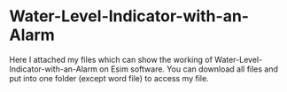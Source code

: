 # Water-Level-Indicator-with-an-Alarm
Here I attached my files which can show the working of Water-Level-Indicator-with-an-Alarm on Esim software. You can download all files and put into one folder (except word file) to access my file.
